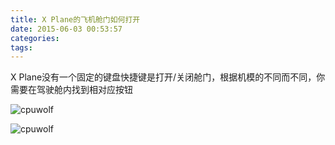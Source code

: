 ```yaml
---
title: X Plane的飞机舱门如何打开
date: 2015-06-03 00:53:57
categories:
tags:
---
```





X Plane没有一个固定的键盘快捷键是打开/关闭舱门，根据机模的不同而不同，你需要在驾驶舱内找到相对应按钮

![cpuwolf](/images/data/attachment/201506/03/232025rwtkiafyy85gu1yh.jpg)

![cpuwolf](/images/data/attachment/201506/03/232035ozn8dfrstxs948vr.jpg)
